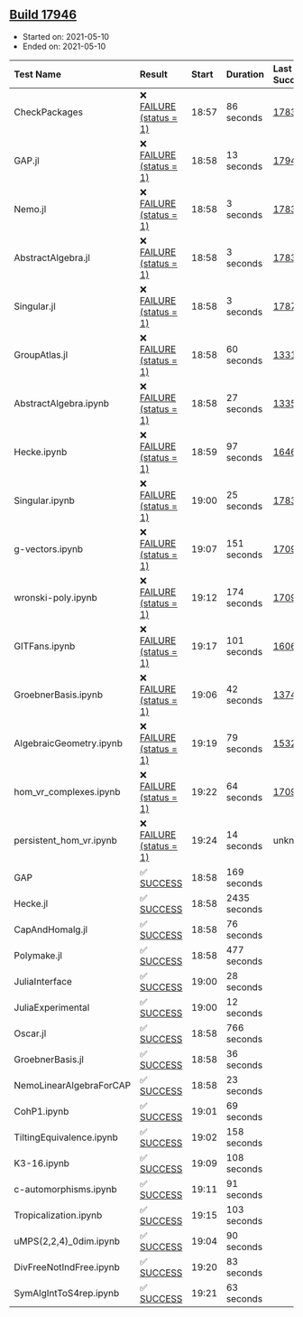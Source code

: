 ## [Build 17946](https://oscarci.mathematik.uni-kl.de/job/oscar/17946/)

* Started on: 2021-05-10
* Ended on: 2021-05-10

| Test Name    | Result | Start | Duration | Last Success | First Failure |
|:-------------|:-------|:------|:---------|:-------------|:--------------|
| CheckPackages | ❌ [FAILURE (status = 1)](https://oscarci.mathematik.uni-kl.de/job/oscar/17946/artifact/logs/build-17946/CheckPackages.log) | 18:57 | 86 seconds | [17832](https://oscarci.mathematik.uni-kl.de/job/oscar/17832/) | [17833](https://oscarci.mathematik.uni-kl.de/job/oscar/17833/) |
| GAP.jl | ❌ [FAILURE (status = 1)](https://oscarci.mathematik.uni-kl.de/job/oscar/17946/artifact/logs/build-17946/GAP.jl.log) | 18:58 | 13 seconds | [17945](https://oscarci.mathematik.uni-kl.de/job/oscar/17945/) | [17946](https://oscarci.mathematik.uni-kl.de/job/oscar/17946/) |
| Nemo.jl | ❌ [FAILURE (status = 1)](https://oscarci.mathematik.uni-kl.de/job/oscar/17946/artifact/logs/build-17946/Nemo.jl.log) | 18:58 | 3 seconds | [17835](https://oscarci.mathematik.uni-kl.de/job/oscar/17835/) | [17836](https://oscarci.mathematik.uni-kl.de/job/oscar/17836/) |
| AbstractAlgebra.jl | ❌ [FAILURE (status = 1)](https://oscarci.mathematik.uni-kl.de/job/oscar/17946/artifact/logs/build-17946/AbstractAlgebra.jl.log) | 18:58 | 3 seconds | [17831](https://oscarci.mathematik.uni-kl.de/job/oscar/17831/) | [17832](https://oscarci.mathematik.uni-kl.de/job/oscar/17832/) |
| Singular.jl | ❌ [FAILURE (status = 1)](https://oscarci.mathematik.uni-kl.de/job/oscar/17946/artifact/logs/build-17946/Singular.jl.log) | 18:58 | 3 seconds | [17871](https://oscarci.mathematik.uni-kl.de/job/oscar/17871/) | [17872](https://oscarci.mathematik.uni-kl.de/job/oscar/17872/) |
| GroupAtlas.jl | ❌ [FAILURE (status = 1)](https://oscarci.mathematik.uni-kl.de/job/oscar/17946/artifact/logs/build-17946/GroupAtlas.jl.log) | 18:58 | 60 seconds | [13311](https://oscarci.mathematik.uni-kl.de/job/oscar/13311/) | [13312](https://oscarci.mathematik.uni-kl.de/job/oscar/13312/) |
| AbstractAlgebra.ipynb | ❌ [FAILURE (status = 1)](https://oscarci.mathematik.uni-kl.de/job/oscar/17946/artifact/logs/build-17946/AbstractAlgebra.ipynb.log) | 18:58 | 27 seconds | [13355](https://oscarci.mathematik.uni-kl.de/job/oscar/13355/) | [13356](https://oscarci.mathematik.uni-kl.de/job/oscar/13356/) |
| Hecke.ipynb | ❌ [FAILURE (status = 1)](https://oscarci.mathematik.uni-kl.de/job/oscar/17946/artifact/logs/build-17946/Hecke.ipynb.log) | 18:59 | 97 seconds | [16463](https://oscarci.mathematik.uni-kl.de/job/oscar/16463/) | [16464](https://oscarci.mathematik.uni-kl.de/job/oscar/16464/) |
| Singular.ipynb | ❌ [FAILURE (status = 1)](https://oscarci.mathematik.uni-kl.de/job/oscar/17946/artifact/logs/build-17946/Singular.ipynb.log) | 19:00 | 25 seconds | [17835](https://oscarci.mathematik.uni-kl.de/job/oscar/17835/) | [17836](https://oscarci.mathematik.uni-kl.de/job/oscar/17836/) |
| g-vectors.ipynb | ❌ [FAILURE (status = 1)](https://oscarci.mathematik.uni-kl.de/job/oscar/17946/artifact/logs/build-17946/g-vectors.ipynb.log) | 19:07 | 151 seconds | [17099](https://oscarci.mathematik.uni-kl.de/job/oscar/17099/) | [17100](https://oscarci.mathematik.uni-kl.de/job/oscar/17100/) |
| wronski-poly.ipynb | ❌ [FAILURE (status = 1)](https://oscarci.mathematik.uni-kl.de/job/oscar/17946/artifact/logs/build-17946/wronski-poly.ipynb.log) | 19:12 | 174 seconds | [17098](https://oscarci.mathematik.uni-kl.de/job/oscar/17098/) | [17099](https://oscarci.mathematik.uni-kl.de/job/oscar/17099/) |
| GITFans.ipynb | ❌ [FAILURE (status = 1)](https://oscarci.mathematik.uni-kl.de/job/oscar/17946/artifact/logs/build-17946/GITFans.ipynb.log) | 19:17 | 101 seconds | [16068](https://oscarci.mathematik.uni-kl.de/job/oscar/16068/) | [16069](https://oscarci.mathematik.uni-kl.de/job/oscar/16069/) |
| GroebnerBasis.ipynb | ❌ [FAILURE (status = 1)](https://oscarci.mathematik.uni-kl.de/job/oscar/17946/artifact/logs/build-17946/GroebnerBasis.ipynb.log) | 19:06 | 42 seconds | [13748](https://oscarci.mathematik.uni-kl.de/job/oscar/13748/) | [13749](https://oscarci.mathematik.uni-kl.de/job/oscar/13749/) |
| AlgebraicGeometry.ipynb | ❌ [FAILURE (status = 1)](https://oscarci.mathematik.uni-kl.de/job/oscar/17946/artifact/logs/build-17946/AlgebraicGeometry.ipynb.log) | 19:19 | 79 seconds | [15322](https://oscarci.mathematik.uni-kl.de/job/oscar/15322/) | [15323](https://oscarci.mathematik.uni-kl.de/job/oscar/15323/) |
| hom_vr_complexes.ipynb | ❌ [FAILURE (status = 1)](https://oscarci.mathematik.uni-kl.de/job/oscar/17946/artifact/logs/build-17946/hom_vr_complexes.ipynb.log) | 19:22 | 64 seconds | [17099](https://oscarci.mathematik.uni-kl.de/job/oscar/17099/) | [17100](https://oscarci.mathematik.uni-kl.de/job/oscar/17100/) |
| persistent_hom_vr.ipynb | ❌ [FAILURE (status = 1)](https://oscarci.mathematik.uni-kl.de/job/oscar/17946/artifact/logs/build-17946/persistent_hom_vr.ipynb.log) | 19:24 | 14 seconds | unknown | unknown |
| GAP | ✅ [SUCCESS](https://oscarci.mathematik.uni-kl.de/job/oscar/17946/artifact/logs/build-17946/GAP.log) | 18:58 | 169 seconds |  |  |
| Hecke.jl | ✅ [SUCCESS](https://oscarci.mathematik.uni-kl.de/job/oscar/17946/artifact/logs/build-17946/Hecke.jl.log) | 18:58 | 2435 seconds |  |  |
| CapAndHomalg.jl | ✅ [SUCCESS](https://oscarci.mathematik.uni-kl.de/job/oscar/17946/artifact/logs/build-17946/CapAndHomalg.jl.log) | 18:58 | 76 seconds |  |  |
| Polymake.jl | ✅ [SUCCESS](https://oscarci.mathematik.uni-kl.de/job/oscar/17946/artifact/logs/build-17946/Polymake.jl.log) | 18:58 | 477 seconds |  |  |
| JuliaInterface | ✅ [SUCCESS](https://oscarci.mathematik.uni-kl.de/job/oscar/17946/artifact/logs/build-17946/JuliaInterface.log) | 19:00 | 28 seconds |  |  |
| JuliaExperimental | ✅ [SUCCESS](https://oscarci.mathematik.uni-kl.de/job/oscar/17946/artifact/logs/build-17946/JuliaExperimental.log) | 19:00 | 12 seconds |  |  |
| Oscar.jl | ✅ [SUCCESS](https://oscarci.mathematik.uni-kl.de/job/oscar/17946/artifact/logs/build-17946/Oscar.jl.log) | 18:58 | 766 seconds |  |  |
| GroebnerBasis.jl | ✅ [SUCCESS](https://oscarci.mathematik.uni-kl.de/job/oscar/17946/artifact/logs/build-17946/GroebnerBasis.jl.log) | 18:58 | 36 seconds |  |  |
| NemoLinearAlgebraForCAP | ✅ [SUCCESS](https://oscarci.mathematik.uni-kl.de/job/oscar/17946/artifact/logs/build-17946/NemoLinearAlgebraForCAP.log) | 18:58 | 23 seconds |  |  |
| CohP1.ipynb | ✅ [SUCCESS](https://oscarci.mathematik.uni-kl.de/job/oscar/17946/artifact/logs/build-17946/CohP1.ipynb.log) | 19:01 | 69 seconds |  |  |
| TiltingEquivalence.ipynb | ✅ [SUCCESS](https://oscarci.mathematik.uni-kl.de/job/oscar/17946/artifact/logs/build-17946/TiltingEquivalence.ipynb.log) | 19:02 | 158 seconds |  |  |
| K3-16.ipynb | ✅ [SUCCESS](https://oscarci.mathematik.uni-kl.de/job/oscar/17946/artifact/logs/build-17946/K3-16.ipynb.log) | 19:09 | 108 seconds |  |  |
| c-automorphisms.ipynb | ✅ [SUCCESS](https://oscarci.mathematik.uni-kl.de/job/oscar/17946/artifact/logs/build-17946/c-automorphisms.ipynb.log) | 19:11 | 91 seconds |  |  |
| Tropicalization.ipynb | ✅ [SUCCESS](https://oscarci.mathematik.uni-kl.de/job/oscar/17946/artifact/logs/build-17946/Tropicalization.ipynb.log) | 19:15 | 103 seconds |  |  |
| uMPS(2,2,4)_0dim.ipynb | ✅ [SUCCESS](https://oscarci.mathematik.uni-kl.de/job/oscar/17946/artifact/logs/build-17946/uMPS-2-2-4-_0dim.ipynb.log) | 19:04 | 90 seconds |  |  |
| DivFreeNotIndFree.ipynb | ✅ [SUCCESS](https://oscarci.mathematik.uni-kl.de/job/oscar/17946/artifact/logs/build-17946/DivFreeNotIndFree.ipynb.log) | 19:20 | 83 seconds |  |  |
| SymAlgIntToS4rep.ipynb | ✅ [SUCCESS](https://oscarci.mathematik.uni-kl.de/job/oscar/17946/artifact/logs/build-17946/SymAlgIntToS4rep.ipynb.log) | 19:21 | 63 seconds |  |  |

